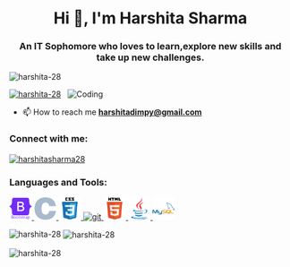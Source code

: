 <h1 align="center">Hi 👋, I'm Harshita Sharma</h1>
<h3 align="center">An IT Sophomore who loves to learn,explore new skills and take up new challenges.</h3>

<p align="left"> <img src="https://komarev.com/ghpvc/?username=harshita-28&label=Profile%20views&color=0e75b6&style=flat" alt="harshita-28" /> </p>
<img align="right" alt="Coding" width="400" src="https://cdn.dribbble.com/users/2851002/screenshots/7736965/media/e08e0676dd54ae8715c2d72bbdd51eb2.gif">

<p align="left"> <a href="https://github.com/ryo-ma/github-profile-trophy"><img src="https://github-profile-trophy.vercel.app/?username=harshita-28" alt="harshita-28" /></a> </p>

- 📫 How to reach me **harshitadimpy@gmail.com**

<h3 align="left">Connect with me:</h3>
<p align="left">
<a href="https://linkedin.com/in/harshitasharma28" target="blank"><img align="center" src="https://cdn.jsdelivr.net/npm/simple-icons@3.0.1/icons/linkedin.svg" alt="harshitasharma28" height="30" width="40" /></a>
</p>

<h3 align="left">Languages and Tools:</h3>
<p align="left"> <a href="https://getbootstrap.com" target="_blank"> <img src="https://raw.githubusercontent.com/devicons/devicon/master/icons/bootstrap/bootstrap-plain-wordmark.svg" alt="bootstrap" width="40" height="40"/> </a> <a href="https://www.cprogramming.com/" target="_blank"> <img src="https://raw.githubusercontent.com/devicons/devicon/master/icons/c/c-original.svg" alt="c" width="40" height="40"/> </a> <a href="https://www.w3schools.com/css/" target="_blank"> <img src="https://raw.githubusercontent.com/devicons/devicon/master/icons/css3/css3-original-wordmark.svg" alt="css3" width="40" height="40"/> </a> <a href="https://git-scm.com/" target="_blank"> <img src="https://www.vectorlogo.zone/logos/git-scm/git-scm-icon.svg" alt="git" width="40" height="40"/> </a> <a href="https://www.w3.org/html/" target="_blank"> <img src="https://raw.githubusercontent.com/devicons/devicon/master/icons/html5/html5-original-wordmark.svg" alt="html5" width="40" height="40"/> </a> <a href="https://www.java.com" target="_blank"> <img src="https://raw.githubusercontent.com/devicons/devicon/master/icons/java/java-original.svg" alt="java" width="40" height="40"/> </a> <a href="https://www.mysql.com/" target="_blank"> <img src="https://raw.githubusercontent.com/devicons/devicon/master/icons/mysql/mysql-original-wordmark.svg" alt="mysql" width="40" height="40"/> </a> </p>

<p><img align="left" src="https://github-readme-stats.vercel.app/api/top-langs?username=harshita-28&show_icons=true&locale=en&layout=compact" alt="harshita-28" /></p>

<p>&nbsp;<img align="center" src="https://github-readme-stats.vercel.app/api?username=harshita-28&show_icons=true&locale=en" alt="harshita-28" /></p>

<p><img align="center" src="https://github-readme-streak-stats.herokuapp.com/?user=harshita-28&" alt="harshita-28" /></p>

